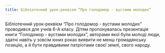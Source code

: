 ```yaml
---
title: Бібліотечний урок-реквієм “Про голодомор - вустами молодих”
---
```


Бібліотечний урок-реквієм “Про голодомор - вустами молодих” проводився для учнів 6-А класу. Дітям пропонувалась презентація книги “Голодомор - вустами молодих”, авторами якої були молоді люди, здатні навіть у зовсім юних роках виявити не менш громадянську позицію, а й бути правдивими патріотами своєї землі, свого народу.

<slideshow id="_/72157661139184399" />
